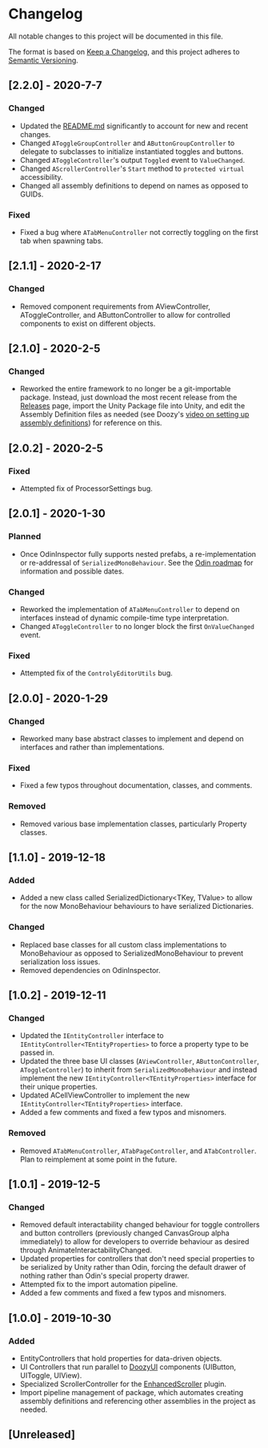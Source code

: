 # Changelog

All notable changes to this project will be documented in this file.

The format is based on [Keep a Changelog](https://keepachangelog.com/en/1.0.0/),
and this project adheres to [Semantic Versioning](https://semver.org/spec/v2.0.0.html).

## [2.2.0] - 2020-7-7

### Changed

- Updated the [README.md](README.md) significantly to account for new and recent changes.
- Changed `AToggleGroupController` and `AButtonGroupController` to delegate to subclasses to initialize instantiated toggles and buttons.
- Changed `AToggleController`'s output `Toggled` event to `ValueChanged`.
- Changed `AScrollerController`'s `Start` method to `protected virtual` accessibility.
- Changed all assembly definitions to depend on names as opposed to GUIDs.

### Fixed

- Fixed a bug where `ATabMenuController` not correctly toggling on the first tab when spawning tabs.

## [2.1.1] - 2020-2-17

### Changed

- Removed component requirements from AViewController, AToggleController, and AButtonController to allow for controlled components to exist on different objects.

## [2.1.0] - 2020-2-5

### Changed

- Reworked the entire framework to no longer be a git-importable package. Instead, just download the most recent release from the [Releases]("https://github.com/900lbs-dcolina/com.900lbs.controly/releases") page, import
the Unity Package file into Unity, and edit the Assembly Definition files as needed (see Doozy's [video on setting up assembly definitions]("https://www.youtube.com/watch?v=asoFklJ8kfk")) for reference on this.

## [2.0.2] - 2020-2-5

### Fixed

- Attempted fix of ProcessorSettings bug.

## [2.0.1] - 2020-1-30

### Planned

- Once OdinInspector fully supports nested prefabs, a re-implementation or re-addressal of `SerializedMonoBehaviour`. See the [Odin roadmap]("https://odininspector.com/roadmap") for information and possible dates.

### Changed

- Reworked the implementation of `ATabMenuController` to depend on interfaces instead of dynamic compile-time type interpretation.
- Changed `AToggleController` to no longer block the first `OnValueChanged` event.

### Fixed

- Attempted fix of the `ControlyEditorUtils` bug.

## [2.0.0] - 2020-1-29

### Changed

- Reworked many base abstract classes to implement and depend on interfaces and rather than implementations.

### Fixed

- Fixed a few typos throughout documentation, classes, and comments.

### Removed

- Removed various base implementation classes, particularly Property classes.

## [1.1.0] - 2019-12-18

### Added

- Added a new class called SerializedDictionary<TKey, TValue> to allow for the now MonoBehaviour behaviours to have serialized Dictionaries.

### Changed

- Replaced base classes for all custom class implementations to MonoBehaviour as opposed to SerializedMonoBehaviour to prevent serialization loss issues.
- Removed dependencies on OdinInspector.

## [1.0.2] - 2019-12-11

### Changed

- Updated the `IEntityController` interface to `IEntityController<TEntityProperties>` to force a property type to be passed in.
- Updated the three base UI classes (`AViewController`, `AButtonController`, `AToggleController`) to inherit from `SerializedMonoBehaviour` and instead implement the new `IEntityController<TEntityProperties>` interface for their unique properties.
- Updated ACellViewController to implement the new `IEntityController<TEntityProperties>` interface.
- Added a few comments and fixed a few typos and misnomers.

### Removed

- Removed `ATabMenuController`, `ATabPageController`, and `ATabController`. Plan to reimplement at some point in the future.

## [1.0.1] - 2019-12-5

### Changed

- Removed default interactability changed behaviour for toggle controllers and button controllers (previously changed CanvasGroup alpha immediately) to allow for developers to override behaviour as desired through AnimateInteractabilityChanged.
- Updated properties for controllers that don't need special properties to be serialized by Unity rather than Odin, forcing the default drawer of nothing rather than Odin's special property drawer.
- Attempted fix to the import automation pipeline.
- Added a few comments and fixed a few typos and misnomers.

## [1.0.0] - 2019-10-30

### Added

- EntityControllers that hold properties for data-driven objects.
- UI Controllers that run parallel to [DoozyUI](https://www.doozyui.com) components (UIButton, UIToggle, UIView).
- Specialized ScrollerController for the [EnhancedScroller](https://assetstore.unity.com/packages/tools/gui/enhancedscroller-36378) plugin.
- Import pipeline management of package, which automates creating assembly definitions and referencing other assemblies in the project as needed.

## [Unreleased]

